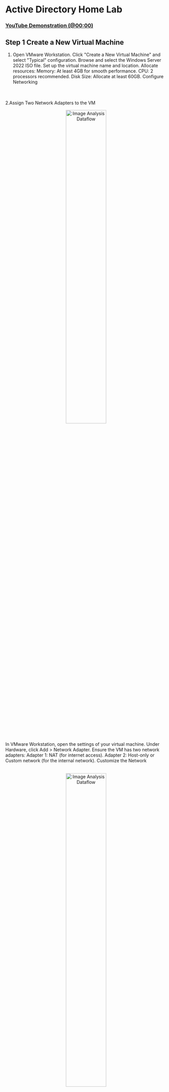 <h1>Active Directory Home Lab</h1>


 ### [YouTube Demonstration (@00:00)](https://youtu.be/wYRdlW8A7tQ)
<h2>Step 1 Create a New Virtual Machine </h2>

1. Open VMware Workstation.
Click "Create a New Virtual Machine" and select "Typical" configuration.
Browse and select the Windows Server 2022 ISO file.
Set up the virtual machine name and location.
Allocate resources:
Memory: At least 4GB for smooth performance.
CPU: 2 processors recommended.
Disk Size: Allocate at least 60GB.
Configure Networking
</b>
<br />
<br />
2.Assign Two Network Adapters to the VM

<p align="center">
<img src="https://github.com/user-attachments/assets/3daf401f-a98d-4b6a-a8cf-67349405e6ac" height="50%" width="50%" alt="Image Analysis Dataflow"/>
</p>
In VMware Workstation, open the settings of your virtual machine.
Under Hardware, click Add > Network Adapter.
Ensure the VM has two network adapters:
Adapter 1: NAT (for internet access).
Adapter 2: Host-only or Custom network (for the internal network).
Customize the Network
</b>
<br />
<br />
<p align="center">
<img src="https://github.com/user-attachments/assets/89e7b338-4495-4abc-b4fd-e271bf020cae" height="50%" width="50%" alt="Image Analysis Dataflow"/>


3.Go to Edit > Virtual Network Editor in VMware Workstation.
Verify:
NAT is set up on one network 
Host-only is set up on another network (e.g., VMnet2) for the internal network.
</b>
<br />
<br />


<h2>Step 2: Install Windows Server 2022</h2>
</b>
<br />
<br />
Complete Installation
-Boot the VM and install Windows Server 2022.
<p align="center">
<img src="https://github.com/user-attachments/assets/6364bc7c-70b5-492c-acb1-4f93b8c091d6" height="50%" width="50%" alt="Image Analysis Dataflow"/>

 -Choose Desktop Experience for a graphical interface.
 <p align="center">
<img src="https://github.com/user-attachments/assets/69305a33-2384-444c-a35a-041142edf01c" height="50%" width="50%" alt="Image Analysis Dataflow"/>

-Set the Administrator password during installation.
</b>
<br />
<br />
<h2>Step 3: Configure Windows Server 2022</h2>
1.Change Computer Name
<br />
<img src="https://github.com/user-attachments/assets/d134c317-4702-4750-a4f1-2a789383d8e6" height="50%" width="50%" alt="Image Analysis Dataflow"/>
</b>
<br />
<br />
Right-click start> system > rename this PC .
Rename the computer to something meaningful like DC(domain controller.

</b>
<br />
<br />
2. Set a Static IP Address in the internal network
<br />
 <p align="center">
<img src="https://github.com/user-attachments/assets/1e20788f-21f8-4b20-b3dd-5ee721a06880" height="50%" width="50%" alt="Image Analysis Dataflow"/>

  Open Network and Sharing Center.
Go to Change adapter settings > Right-click your network adapter > Properties.
Set a static IP (e.g., 172.16.0.1), Subnet Mask  255.255.255.0, Default Gateway, and DNS Server (use the same IP as the static IP(172.16.0.1) or using a loopback(127.0.0.1).

3.Install Roles and Features

Open Server Manager > Manage > Add Roles and Features.
Choose:

<img src="https://github.com/user-attachments/assets/c1f70be7-4b41-4cbd-a289-d3f0c339e096" height="50%" width="50%" alt="Image Analysis Dataflow"/>


Role-based or feature-based installation.
<img src="https://github.com/user-attachments/assets/9b342824-256a-4958-b6ad-5b5855bb187a" height="50%" width="50%" alt="Image Analysis Dataflow"/>
Active Directory Domain Services (AD DS) role.
Allow it to automatically install required features like DNS and Group Policy.
Promote to Domain Controller
![image](https://github.com/user-attachments/assets/11d8dc22-d53f-4a8f-8907-ef318fe685c3)

After installing AD DS, a notification in Server Manager will prompt you to promote the server to a domain controller.
Click Promote this server to a domain controller.
![image](https://github.com/user-attachments/assets/f0701f23-58e8-45a2-9092-2f7df29310cf)

Create a new forest (e.g., example.local).
Specify a Directory Services Restore Mode (DSRM) password.
Finish the wizard and reboot.

<h2>Step 3: Add Admin account , Install and Configure RAS (Remote Access Service)and enable NAT and Routing </h2>
1.Add Users and Computers

![image](https://github.com/user-attachments/assets/f7b8effd-c2e3-4f49-aac0-881b49cb7fb8)

In Active Directory Users and Computers, create organizational units (OUs), users, and computer accounts for practice.

2. Install and Configure RAS (Remote Access Service)
-Open Server Manager > Manage > Add Roles and Features.
-Choose:
--Role-based or feature-based installation.
-Remote Access role.
![image](https://github.com/user-attachments/assets/d4d7e8f6-04d3-488b-a757-9aa2ded8070b)

On the next screen, select Routing and continue with the installation by clicking Next until installation is complete.

4. Enable NAT and Routing
 ![image](https://github.com/user-attachments/assets/7ce97201-8edf-4553-ac1a-7677d80cad62)
After installation, go to Tools > Routing and Remote Access in Server Manager.
![image](https://github.com/user-attachments/assets/eba179cc-ee1f-445e-afcc-a3099176af01)

Right-click your server name and select Configure and Enable Routing and Remote Access.
In the wizard:
Choose Network Address Translation (NAT).
![image](https://github.com/user-attachments/assets/6067c708-2f1d-487d-9e1b-bb1aac576513)

Select the network interface connected to the internet Network (Adapter 2).
Configure the NAT settings to allow clients on the private network to share the internet connection.


<h2>Step 4: Set Up DHCP Server </h2>
1. Install the DHCP Role
Go to Server Manager > Add Roles and Features.

![image](https://github.com/user-attachments/assets/84fa96ea-36be-45a5-b11b-3b1b1143be04)

Select the DHCP Server role and complete the installation by clicking Next until done.
2. Configure DHCP
![image](https://github.com/user-attachments/assets/3c738545-b5f5-4c05-b953-cc589596db56)

Open Tools > DHCP.
![image](https://github.com/user-attachments/assets/47f32c04-77ca-4844-b7ce-d81a88793e2f)

Right-click your server name and select New Scope.
![image](https://github.com/user-attachments/assets/afab5c8f-5882-4c25-83bc-9b75026b3e7c)

Configure the scope:
Start IP: 172.16.0.100.
End IP: 172.16.0.200.
Subnet Mask: 255.255.255.0.  
![image](https://github.com/user-attachments/assets/c49cc3bf-a00a-44c8-b940-11c08268416d)

Default Gateway: 172.16.0.1 (IP of the internal network adapter on the domain controller).
![image](https://github.com/user-attachments/assets/5a5e3ed7-9c88-4708-9952-c4308292d4be)

DNS Server: 172.16.0.1 (or the domain controller’s IP my case 192.168.26.138).
![image](https://github.com/user-attachments/assets/0e0808ea-aee7-49fe-b33f-a8191b48c81a)

next , set up router in server option-
![image](https://github.com/user-attachments/assets/c98447b6-87ef-43bf-8c54-c42354a7efbd)

Activate the scope after configuration by authorized and refresh .

<h2>Step 5: Create a user and connect Client Machines</h2>

![image](https://github.com/user-attachments/assets/e8fe84f6-a6c2-42fa-a04b-7245b7042244)

Set Up Clients- This is similar to adding admin account but we will be make a new organisation unit called _USER where we will put the user in.
![image](https://github.com/user-attachments/assets/0c4edc5d-25b1-40c7-b8bc-64e74663abee)

![image](https://github.com/user-attachments/assets/1f06cdf7-e3e2-40eb-8f9f-9cd376ab2020)




Verify internet connectivity and domain login functionality from the client machine.
